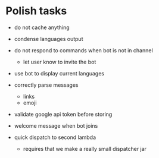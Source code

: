 # Polish tasks

- do not cache anything

- condense languages output

- do not respond to commands when bot is not in channel
   - let user know to invite the bot

- use bot to display current languages

- correctly parse messages
  - links
  - emoji

- validate google api token before storing

- welcome message when bot joins

- quick dispatch to second lambda
   - requires that we make a really small dispatcher jar



